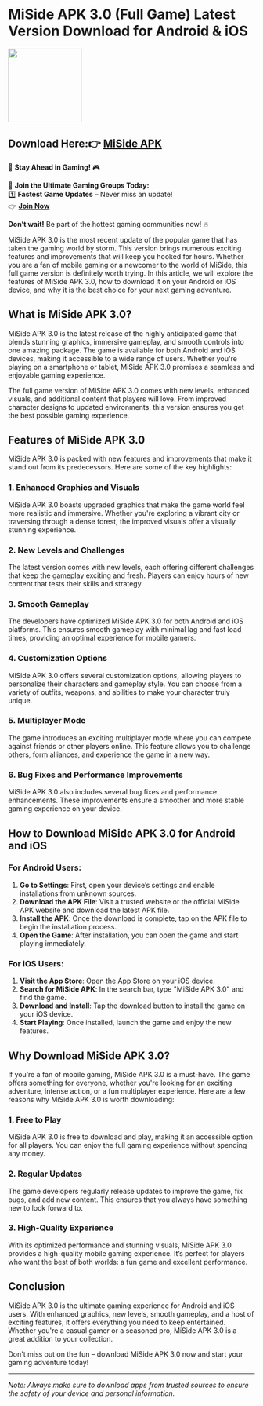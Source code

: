 # MiSide APK 3.0 (Full Game) Latest Version Download for Android & iOS

<img src="https://github.com/user-attachments/assets/d2679795-bc6d-4e95-b577-c69a723ebd69" width="150" />

## Download Here:👉 [MiSide APK](https://apkbros.com/miside-apk/) 
🚀 **Stay Ahead in Gaming!** 🎮

📢 **Join the Ultimate Gaming Groups Today:**  
1️⃣ **Fastest Game Updates** – Never miss an update!  
👉 [**Join Now**](https://t.me/apkbros_official)

**Don’t wait!** Be part of the hottest gaming communities now! 🔥


MiSide APK 3.0 is the most recent update of the popular game that has taken the gaming world by storm. This version brings numerous exciting features and improvements that will keep you hooked for hours. Whether you are a fan of mobile gaming or a newcomer to the world of MiSide, this full game version is definitely worth trying. In this article, we will explore the features of MiSide APK 3.0, how to download it on your Android or iOS device, and why it is the best choice for your next gaming adventure.

## What is MiSide APK 3.0?

MiSide APK 3.0 is the latest release of the highly anticipated game that blends stunning graphics, immersive gameplay, and smooth controls into one amazing package. The game is available for both Android and iOS devices, making it accessible to a wide range of users. Whether you're playing on a smartphone or tablet, MiSide APK 3.0 promises a seamless and enjoyable gaming experience.

The full game version of MiSide APK 3.0 comes with new levels, enhanced visuals, and additional content that players will love. From improved character designs to updated environments, this version ensures you get the best possible gaming experience. 

## Features of MiSide APK 3.0

MiSide APK 3.0 is packed with new features and improvements that make it stand out from its predecessors. Here are some of the key highlights:

### 1. **Enhanced Graphics and Visuals**
MiSide APK 3.0 boasts upgraded graphics that make the game world feel more realistic and immersive. Whether you're exploring a vibrant city or traversing through a dense forest, the improved visuals offer a visually stunning experience.

### 2. **New Levels and Challenges**
The latest version comes with new levels, each offering different challenges that keep the gameplay exciting and fresh. Players can enjoy hours of new content that tests their skills and strategy.

### 3. **Smooth Gameplay**
The developers have optimized MiSide APK 3.0 for both Android and iOS platforms. This ensures smooth gameplay with minimal lag and fast load times, providing an optimal experience for mobile gamers.

### 4. **Customization Options**
MiSide APK 3.0 offers several customization options, allowing players to personalize their characters and gameplay style. You can choose from a variety of outfits, weapons, and abilities to make your character truly unique.

### 5. **Multiplayer Mode**
The game introduces an exciting multiplayer mode where you can compete against friends or other players online. This feature allows you to challenge others, form alliances, and experience the game in a new way.

### 6. **Bug Fixes and Performance Improvements**
MiSide APK 3.0 also includes several bug fixes and performance enhancements. These improvements ensure a smoother and more stable gaming experience on your device.

## How to Download MiSide APK 3.0 for Android and iOS

### For Android Users:
1. **Go to Settings**: First, open your device’s settings and enable installations from unknown sources.
2. **Download the APK File**: Visit a trusted website or the official MiSide APK website and download the latest APK file.
3. **Install the APK**: Once the download is complete, tap on the APK file to begin the installation process.
4. **Open the Game**: After installation, you can open the game and start playing immediately.

### For iOS Users:
1. **Visit the App Store**: Open the App Store on your iOS device.
2. **Search for MiSide APK**: In the search bar, type "MiSide APK 3.0" and find the game.
3. **Download and Install**: Tap the download button to install the game on your iOS device.
4. **Start Playing**: Once installed, launch the game and enjoy the new features.

## Why Download MiSide APK 3.0?

If you’re a fan of mobile gaming, MiSide APK 3.0 is a must-have. The game offers something for everyone, whether you're looking for an exciting adventure, intense action, or a fun multiplayer experience. Here are a few reasons why MiSide APK 3.0 is worth downloading:

### 1. **Free to Play**
MiSide APK 3.0 is free to download and play, making it an accessible option for all players. You can enjoy the full gaming experience without spending any money.

### 2. **Regular Updates**
The game developers regularly release updates to improve the game, fix bugs, and add new content. This ensures that you always have something new to look forward to.

### 3. **High-Quality Experience**
With its optimized performance and stunning visuals, MiSide APK 3.0 provides a high-quality mobile gaming experience. It’s perfect for players who want the best of both worlds: a fun game and excellent performance.

## Conclusion

MiSide APK 3.0 is the ultimate gaming experience for Android and iOS users. With enhanced graphics, new levels, smooth gameplay, and a host of exciting features, it offers everything you need to keep entertained. Whether you're a casual gamer or a seasoned pro, MiSide APK 3.0 is a great addition to your collection.

Don't miss out on the fun – download MiSide APK 3.0 now and start your gaming adventure today!

---
*Note: Always make sure to download apps from trusted sources to ensure the safety of your device and personal information.*
